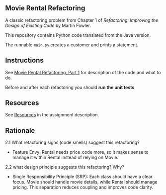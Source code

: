 ## Movie Rental Refactoring

A classic refactoring problem from Chapter 1 of
_Refactoring: Improving the Design of Existing Code_ by Martin Fowler.  

This repository contains Python code translated from the Java version.

The runnable `main.py` creates a customer and prints a statement.


## Instructions

See [Movie Rental Refactoring, Part 1](https://cpske.github.io/ISP/assignment/movierental/movierental-part1) for description of the code and what to do.

Before and after each refactoring you should **run the unit tests**.

## Resources

See [Resources](https://cpske.github.io/ISP/assignment/movierental/movierental-part1#resources) in the assignment description.


## Rationale
2.1 What refactoring signs (code smells) suggest this refactoring?  

- Feature Envy: Rental needs price_code more, so it makes sense to manage it within Rental instead of relying on Movie.

2.2 what design principle suggests this refactoring? Why?

- Single Responsibility Principle (SRP): Each class should have a clear focus. Movie should handle movie details, while Rental should manage pricing. This separation reduces coupling and improves code clarity.
